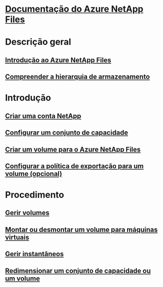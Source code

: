 # [Documentação do Azure NetApp Files](index.md)

# Descrição geral
## [Introdução ao Azure NetApp Files](azure-netapp-files-introduction.md)
## [Compreender a hierarquia de armazenamento](azure-netapp-files-understand-storage-hierarchy.md)

# Introdução
## [Criar uma conta NetApp](azure-netapp-files-create-netapp-account.md)
## [Configurar um conjunto de capacidade](azure-netapp-files-set-up-capacity-pool.md)
## [Criar um volume para o Azure NetApp Files](azure-netapp-files-create-volumes.md)
## [Configurar a política de exportação para um volume (opcional)](azure-netapp-files-configure-export-policy.md)

# Procedimento
## [Gerir volumes](azure-netapp-files-manage-volumes.md)
## [Montar ou desmontar um volume para máquinas virtuais](azure-netapp-files-mount-unmount-volumes-for-virtual-machines.md)
## [Gerir instantâneos](azure-netapp-files-manage-snapshots.md)
## [Redimensionar um conjunto de capacidade ou um volume](azure-netapp-files-resize-capacity-pools-or-volumes.md)

